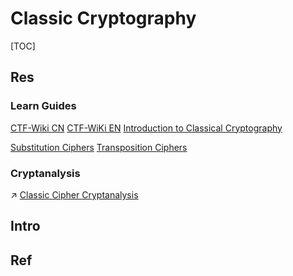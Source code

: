 # Classic Cryptography

[TOC]



## Res
### Learn Guides
[CTF-Wiki CN](https://ctf-wiki.org/crypto/classical/introduction/)
[CTF-WiKi EN](https://ctf-wiki.mahaloz.re)
[Introduction to Classical Cryptography](https://ctf-wiki.mahaloz.re/crypto/classical/introduction/)

[Substitution Ciphers](https://macs4200.org/chapters/04/classical-substitution.html)
[Transposition Ciphers](https://macs4200.org/chapters/02/classical-transposition.html)

### Cryptanalysis
↗ [Classic Cipher Cryptanalysis](../../Cryptanalysis/Classic%20Cipher%20Cryptanalysis/Classic%20Cipher%20Cryptanalysis.md)



## Intro


## Ref
